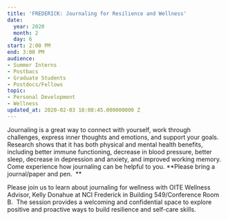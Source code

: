 ```yaml
---
title: 'FREDERICK: Journaling for Resilience and Wellness'
date:
  year: 2020
  month: 2
  day: 6
start: 2:00 PM
end: 3:00 PM
audience:
- Summer Interns
- Postbacs
- Graduate Students
- Postdocs/Fellows
topic:
- Personal Development
- Wellness
updated_at: 2020-02-03 18:08:45.000000000 Z
---
```

Journaling is a great way to connect with yourself, work through
challenges, express inner thoughts and emotions, and support your
goals.  Research shows that it has both physical and mental health
benefits, including better immune functioning, decrease in blood
pressure, better sleep, decrease in depression and anxiety, and improved
working memory.  Come experience how journaling can be helpful to
you. **Please bring a journal/paper and pen.  **

Please join us to learn about journaling for wellness with OITE Wellness
Advisor, Kelly Donahue at NCI Frederick in Building 549/Conference Room
B.  The session provides a welcoming and confidential space to explore
positive and proactive ways to build resilience and self-care skills. 

 

